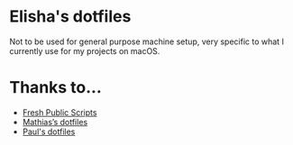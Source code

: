 # Elisha's dotfiles

Not to be used for general purpose machine setup, very specific to what I currently use for my projects on macOS.

# Thanks to...
* [Fresh Public Scripts](https://bitbucket.org/freshconsulting/fresh-public-scripts)
* [Mathias’s dotfiles](https://github.com/mathiasbynens/dotfiles)
* [Paul's dotfiles](https://github.com/paulirish/dotfiles)
